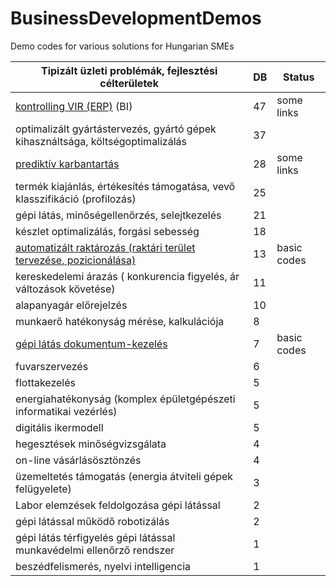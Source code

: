 # BusinessDevelopmentDemos
Demo codes for various solutions for Hungarian SMEs

| Tipizált üzleti problémák, fejlesztési célterületek                                                       | 	DB  | Status      |
|-----------------------------------------------------------------------------------------------------------|------|-------------|
| [kontrolling VIR (ERP)](ERP/erp.md) (BI)	                                                                 | 47   | some links  |
| optimalizált gyártástervezés, gyártó gépek kihasználtsága, költségoptimalizálás	                          | 37   |             |
| [prediktív karbantartás](PredictiveMaintenance/predictiveMaintenance.md)	                                 | 28   | some links  |
| termék kiajánlás, értékesítés támogatása, vevő klasszifikáció (profilozás)	                               | 25   |             |
| gépi látás, minőségellenőrzés, selejtkezelés                                                              | 	21  |             |
| készlet optimalizálás, forgási sebesség	                                                                  | 18   |             |
| [automatizált raktározás (raktári terület tervezése, pozicionálása)](WarehouseOptimisation/warehouse.md)	 | 13   | basic codes |
| kereskedelemi árazás ( konkurencia figyelés, ár változások követése)	                                     | 11   |             |
| alapanyagár előrejelzés	                                                                                  | 10   |             |
| munkaerő hatékonyság mérése, kalkulációja	                                                                | 8    |
| [gépi látás dokumentum-kezelés](DocumentProcessing/documentProcessing.md)	                                                     | 7    | basic codes |
| fuvarszervezés	                                                                                           | 6    |             |
| flottakezelés	                                                                                            | 5    |             |
| energiahatékonyság (komplex épületgépészeti informatikai vezérlés)	                                       | 5    |             |
| digitális ikermodell	                                                                                     | 5    |             |
| hegesztések minőségvizsgálata	                                                                            | 4    |             |
| on-line vásárlásösztönzés	                                                                                | 4    |             |
| üzemeltetés támogatás (energia átviteli gépek felügyelete)	                                               | 3    |             |
| Labor elemzések feldolgozása gépi látással	                                                               | 2    |             |
| gépi látással működő robotizálás	                                                                         | 2    |             |
| gépi látás térfigyelés gépi látással munkavédelmi ellenőrző rendszer	                                     | 1   |             |
| beszédfelismerés, nyelvi intelligencia	                                                                   | 1    |             |
